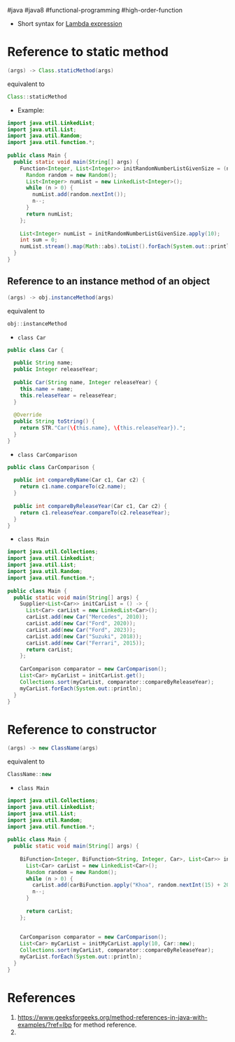 #java #java8 #functional-programming #high-order-function 

- Short syntax for [Lambda expression](Lambda%20expression.md)
# Reference to static method
```Java
(args) -> Class.staticMethod(args)
```
equivalent to 
```Java
Class::staticMethod
```

- Example:
```Java
import java.util.LinkedList;  
import java.util.List;  
import java.util.Random;  
import java.util.function.*;  
  
public class Main {  
  public static void main(String[] args) {  
    Function<Integer, List<Integer>> initRandomNumberListGivenSize = (n) -> {  
      Random random = new Random();  
      List<Integer> numList = new LinkedList<Integer>();  
      while (n > 0) {  
        numList.add(random.nextInt());  
        n--;  
      }  
      return numList;  
    };  
  
    List<Integer> numList = initRandomNumberListGivenSize.apply(10);  
    int sum = 0;  
    numList.stream().map(Math::abs).toList().forEach(System.out::println);  
  }  
}
```

## Reference to an instance method of an object
```Java
(args) -> obj.instanceMethod(args)
```
equivalent to 
```Java
obj::instanceMethod
```

- `class Car`
```Java
public class Car {  
  
  public String name;  
  public Integer releaseYear;  
  
  public Car(String name, Integer releaseYear) {  
    this.name = name;  
    this.releaseYear = releaseYear;  
  }  
  
  @Override  
  public String toString() {  
    return STR."Car(\{this.name}, \{this.releaseYear}).";  
  }  
}
```

- `class CarComparison`
```Java
public class CarComparison {  
  
  public int compareByName(Car c1, Car c2) {  
    return c1.name.compareTo(c2.name);  
  }  
  
  public int compareByReleaseYear(Car c1, Car c2) {  
    return c1.releaseYear.compareTo(c2.releaseYear);  
  }  
}
```
- `class Main`
```Java
import java.util.Collections;  
import java.util.LinkedList;  
import java.util.List;  
import java.util.Random;  
import java.util.function.*;  
  
public class Main {  
  public static void main(String[] args) {  
    Supplier<List<Car>> initCarList = () -> {  
      List<Car> carList = new LinkedList<Car>();  
      carList.add(new Car("Mercedes", 2010));  
      carList.add(new Car("Ford", 2020));  
      carList.add(new Car("Ford", 2023));  
      carList.add(new Car("Suzuki", 2018));  
      carList.add(new Car("Ferrari", 2015));  
      return carList;  
    };  
  
    CarComparison comparator = new CarComparison();  
    List<Car> myCarList = initCarList.get();  
    Collections.sort(myCarList, comparator::compareByReleaseYear);  
    myCarList.forEach(System.out::println);  
  }  
}
```

# Reference to constructor
```Java
(args) -> new ClassName(args)
```
equivalent to
```Java
ClassName::new
```

- `class Main`
```Java
import java.util.Collections;  
import java.util.LinkedList;  
import java.util.List;  
import java.util.Random;  
import java.util.function.*;  
  
public class Main {  
  public static void main(String[] args) {  
  
    BiFunction<Integer, BiFunction<String, Integer, Car>, List<Car>> initMyCarList = (n, carBiFunction) -> {  
      List<Car> carList = new LinkedList<Car>();  
      Random random = new Random();  
      while (n > 0) {  
        carList.add(carBiFunction.apply("Khoa", random.nextInt(15) + 2010));  
        n--;  
      }  
  
      return carList;  
    };  
  
  
    CarComparison comparator = new CarComparison();  
    List<Car> myCarList = initMyCarList.apply(10, Car::new);  
    Collections.sort(myCarList, comparator::compareByReleaseYear);  
    myCarList.forEach(System.out::println);  
  }  
}
```

# References
1. https://www.geeksforgeeks.org/method-references-in-java-with-examples/?ref=lbp for method reference.
2. 
